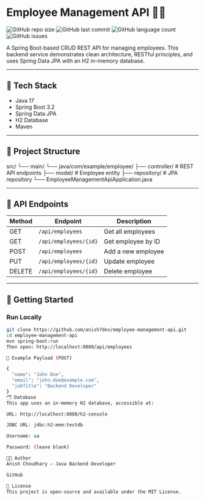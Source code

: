 # Employee Management API 🧑‍💼

![GitHub repo size](https://img.shields.io/github/repo-size/anish7dev/employee-management-api)
![GitHub last commit](https://img.shields.io/github/last-commit/anish7dev/employee-management-api)
![GitHub language count](https://img.shields.io/github/languages/count/anish7dev/employee-management-api)
![GitHub issues](https://img.shields.io/github/issues/anish7dev/employee-management-api)

A Spring Boot-based CRUD REST API for managing employees. This backend service demonstrates clean architecture, RESTful principles, and uses Spring Data JPA with an H2 in-memory database.

---

## 🔧 Tech Stack

- Java 17
- Spring Boot 3.2
- Spring Data JPA
- H2 Database
- Maven

---

## 📁 Project Structure

src/
└── main/
└── java/com/example/employee/
├── controller/ # REST API endpoints
├── model/ # Employee entity
├── repository/ # JPA repository
└── EmployeeManagementApiApplication.java

---

## 📮 API Endpoints

| Method | Endpoint              | Description           |
|--------|-----------------------|-----------------------|
| GET    | `/api/employees`      | Get all employees      |
| GET    | `/api/employees/{id}` | Get employee by ID     |
| POST   | `/api/employees`      | Add a new employee     |
| PUT    | `/api/employees/{id}` | Update employee        |
| DELETE | `/api/employees/{id}` | Delete employee        |

---

## 🚀 Getting Started

### Run Locally

```bash
git clone https://github.com/anish7dev/employee-management-api.git
cd employee-management-api
mvn spring-boot:run
Then open: http://localhost:8080/api/employees

🧪 Example Payload (POST)

{
  "name": "John Doe",
  "email": "john.doe@example.com",
  "jobTitle": "Backend Developer"
}
🗂️ Database
This app uses an in-memory H2 database, accessible at:

URL: http://localhost:8080/h2-console

JDBC URL: jdbc:h2:mem:testdb

Username: sa

Password: (leave blank)

👨‍💻 Author
Anish Choudhary – Java Backend Developer

GitHub

📌 License
This project is open-source and available under the MIT License.
